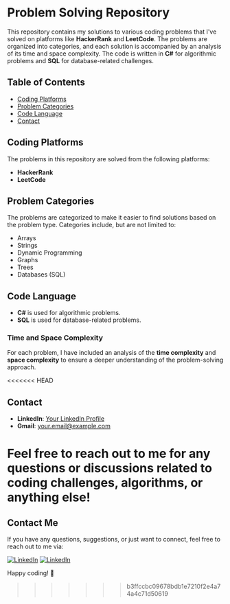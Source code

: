 # Problem Solving Repository

This repository contains my solutions to various coding problems that I've solved on platforms like **HackerRank** and **LeetCode**. The problems are organized into categories, and each solution is accompanied by an analysis of its time and space complexity. The code is written in **C#** for algorithmic problems and **SQL** for database-related challenges.

## Table of Contents

- [Coding Platforms](#coding-platforms)
- [Problem Categories](#problem-categories)
- [Code Language](#code-language)
- [Contact](#contact)

## Coding Platforms

The problems in this repository are solved from the following platforms:

- **HackerRank**
- **LeetCode**

## Problem Categories

The problems are categorized to make it easier to find solutions based on the problem type. Categories include, but are not limited to:

- Arrays
- Strings
- Dynamic Programming
- Graphs
- Trees
- Databases (SQL)

## Code Language

- **C#** is used for algorithmic problems.
- **SQL** is used for database-related problems.

### Time and Space Complexity

For each problem, I have included an analysis of the **time complexity** and **space complexity** to ensure a deeper understanding of the problem-solving approach.

<<<<<<< HEAD
## Contact

- **LinkedIn**: [Your LinkedIn Profile](https://www.linkedin.com/in/yourprofile)
- **Gmail**: your.email@example.com

Feel free to reach out to me for any questions or discussions related to coding challenges, algorithms, or anything else!
=======
## Contact Me
If you have any questions, suggestions, or just want to connect, feel free to reach out to me via:


  
[![LinkedIn](https://img.icons8.com/color/48/000000/gmail.png)](mailto:ziadaboshiesha2@gmail.com)
[![LinkedIn](https://img.icons8.com/color/48/000000/linkedin.png)](https://www.linkedin.com/in/ziad-mohamed-029b69281/)


Happy coding! 🚀
>>>>>>> b3ffccbc09678bdb1e7210f2e4a74a4c71d50619

